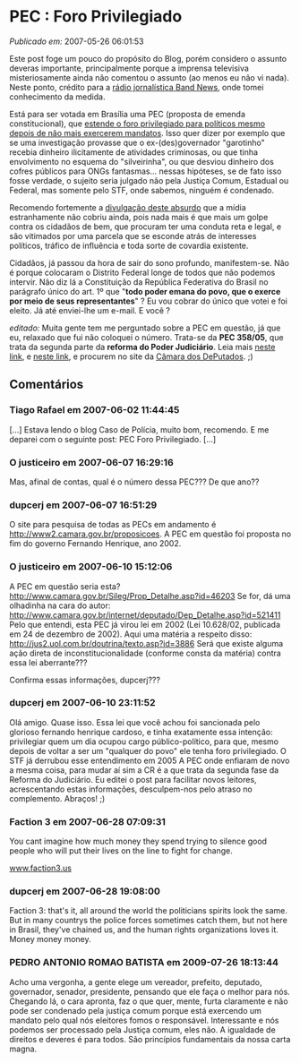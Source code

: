 # PEC : Foro Privilegiado

*Publicado em:* 2007-05-26 06:01:53

Este post foge um pouco do propósito do Blog, porém considero o assunto deveras importante, principalmente porque a imprensa televisiva misteriosamente ainda não comentou o assunto (ao menos eu não vi nada). Neste ponto, crédito para a <a href="http://www.bandnewsfm.com.br/" title="Rede Band News FM" target="_blank">rádio jornalística Band News</a>, onde tomei conhecimento da medida.

Está para ser votada em Brasília uma PEC (proposta de emenda constitucional), que <a href="http://www.oab.org.br/noticia.asp?id=9453" title="PEC foro privilegiado - OAB" target="_blank">estende o foro privilegiado para políticos mesmo depois de não mais exercerem mandatos</a>. Isso quer dizer por exemplo que se uma investigação provasse que o ex-(des)governador "garotinho" recebia dinheiro ilicitamente de atividades criminosas, ou que tinha envolvimento no esquema do "silveirinha", ou que desviou dinheiro dos cofres públicos para ONGs fantasmas... nessas hipóteses, se de fato isso fosse verdade, o sujeito seria julgado não pela Justiça Comum, Estadual ou Federal, mas somente pelo STF, onde sabemos, ninguém é condenado.

Recomendo fortemente a <a href="http://www6.senado.gov.br/biblioteca/DetalhaDocumento.action?id=766129" title="Site do Senado" target="_blank">divulgação deste absurdo</a> que a mídia estranhamente não cobriu ainda, pois nada mais é que mais um golpe contra os cidadãos de bem, que procuram ter uma conduta reta e legal, e são vitimados por uma parcela que se esconde atrás de interesses políticos, tráfico de influência e toda sorte de covardia existente.

Cidadãos, já passou da hora de sair do sono profundo, manifestem-se. Não é porque colocaram o Distrito Federal longe de todos que não podemos intervir. Não diz lá a Constituição da República Federativa do Brasil no parágrafo único do art. 1º que "<strong>todo poder emana do povo, que o exerce por meio de seus representantes</strong>" ? Eu vou cobrar do único que votei e foi eleito. Já até enviei-lhe um e-mail. E você ?

<em>editado:</em></u> Muita gente tem me perguntado sobre a PEC em questão, já que eu, relaxado que fui não coloquei o número. Trata-se da <strong>PEC 358/05</strong>, que trata da segunda parte da <strong>reforma do Poder Judiciário</strong>. Leia mais <a href="http://209.85.165.104/search?q=cache:UHTr_WBDtZ0J:www.mp.sp.gov.br/pls/portal/url/ITEM/2BD2313CD7924E65E040A8C02C016D98+PEC+foro+privilegiado+crime+improbidade&amp;hl=pt-BR&amp;ct=clnk&amp;cd=1&amp;gl=br&amp;client=firefox-a" title="Foro Privilegiado para ex" target="_blank">neste link</a>, e <a href="http://ultimainstancia.uol.com.br/noticia/38385.shtml" title="Foro Privilegiado pra ex" target="_blank">neste link</a>, e procurem no site da <a href="http://www2.camara.gov.br/internet/proposicoes" title="Camara dos Deputados" target="_blank">Câmara dos DePutados</a>. ;)

## Comentários

### Tiago Rafael em 2007-06-02 11:44:45

[...] Estava lendo o blog Caso de Polícia, muito bom, recomendo. E me deparei com o seguinte post: PEC Foro Privilegiado. [...]

### O justiceiro em 2007-06-07 16:29:16

Mas, afinal de contas, qual é o número dessa PEC??? De que ano??

### dupcerj em 2007-06-07 16:51:29

O site para pesquisa de todas as PECs em andamento é http://www2.camara.gov.br/proposicoes. A PEC em questão foi proposta no fim do governo Fernando Henrique, ano 2002.

### O justiceiro em 2007-06-10 15:12:06

A PEC em questão seria esta?
http://www.camara.gov.br/Sileg/Prop_Detalhe.asp?id=46203
Se for, dá uma olhadinha na cara do autor: http://www.camara.gov.br/internet/deputado/Dep_Detalhe.asp?id=521411
Pelo que entendi, esta PEC já virou lei em 2002 (Lei 10.628/02, publicada em 24 de dezembro de 2002). Aqui uma matéria a respeito disso: http://jus2.uol.com.br/doutrina/texto.asp?id=3886
Será que existe alguma ação direta de inconstitucionalidade (conforme consta da matéria) contra essa lei aberrante???

Confirma essas informações, dupcerj???

### dupcerj em 2007-06-10 23:11:52

Olá amigo. Quase isso. Essa lei que você achou foi sancionada pelo glorioso fernando henrique cardoso, e tinha exatamente essa intenção: privilegiar quem um dia ocupou cargo público-político, para que, mesmo depois de voltar a ser um "qualquer do povo" ele tenha foro privilegiado. O STF já derrubou esse entendimento em 2005
A PEC onde enfiaram de novo a mesma coisa, para mudar aí sim a CR é a que trata da segunda fase da Reforma do Judiciário. Eu editei o post para facilitar novos leitores, acrescentando estas informações, desculpem-nos pelo atraso no complemento. Abraços! ;)

### Faction 3 em 2007-06-28 07:09:31

You cant imagine how much money they spend trying to silence good people who will put their lives on the line to fight for change.

<a href="http://www.faction3.us" rel="nofollow">www.faction3.us</a>

### dupcerj em 2007-06-28 19:08:00

Faction 3: that's it, all around the world the politicians spirits look the same. But in many countrys the police forces sometimes catch them, but not here in Brasil, they've chained us, and the human rights organizations loves it. Money money money.

### PEDRO ANTONIO ROMAO BATISTA em 2009-07-26 18:13:44

Acho uma vergonha, a gente elege um vereador, prefeito, deputado, governador, senador, presidente, pensando que ele faça o melhor para nós. Chegando lá, o cara apronta, faz o que quer, mente, furta claramente e não pode ser condenado pela justiça comum porque está exercendo um mandato pelo qual nós eleitores fomos o responsável. Interessante e nós podemos ser processado pela Justiça comum, eles não. A igualdade de direitos e  deveres é para todos. São princípios fundamentais da nossa carta magna.

